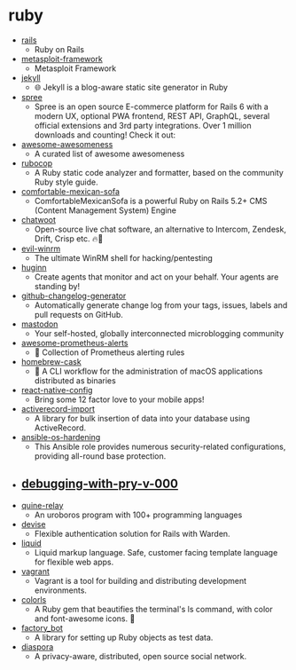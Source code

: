 # ruby
- [rails](https://github.com/rails/rails)
  - Ruby on Rails
- [metasploit-framework](https://github.com/rapid7/metasploit-framework)
  - Metasploit Framework
- [jekyll](https://github.com/jekyll/jekyll)
  - 🌐 Jekyll is a blog-aware static site generator in Ruby
- [spree](https://github.com/spree/spree)
  - Spree is an open source E-commerce platform for Rails 6 with a modern UX, optional PWA frontend, REST API, GraphQL, several official extensions and 3rd party integrations. Over 1 million downloads and counting! Check it out:
- [awesome-awesomeness](https://github.com/bayandin/awesome-awesomeness)
  - A curated list of awesome awesomeness
- [rubocop](https://github.com/rubocop-hq/rubocop)
  - A Ruby static code analyzer and formatter, based on the community Ruby style guide.
- [comfortable-mexican-sofa](https://github.com/comfy/comfortable-mexican-sofa)
  - ComfortableMexicanSofa is a powerful Ruby on Rails 5.2+ CMS (Content Management System) Engine
- [chatwoot](https://github.com/chatwoot/chatwoot)
  - Open-source live chat software, an alternative to Intercom, Zendesk, Drift, Crisp etc. 🔥💬
- [evil-winrm](https://github.com/Hackplayers/evil-winrm)
  - The ultimate WinRM shell for hacking/pentesting
- [huginn](https://github.com/huginn/huginn)
  - Create agents that monitor and act on your behalf. Your agents are standing by!
- [github-changelog-generator](https://github.com/github-changelog-generator/github-changelog-generator)
  - Automatically generate change log from your tags, issues, labels and pull requests on GitHub.
- [mastodon](https://github.com/tootsuite/mastodon)
  - Your self-hosted, globally interconnected microblogging community
- [awesome-prometheus-alerts](https://github.com/samber/awesome-prometheus-alerts)
  - 🚨 Collection of Prometheus alerting rules
- [homebrew-cask](https://github.com/Homebrew/homebrew-cask)
  - 🍻 A CLI workflow for the administration of macOS applications distributed as binaries
- [react-native-config](https://github.com/luggit/react-native-config)
  - Bring some 12 factor love to your mobile apps!
- [activerecord-import](https://github.com/zdennis/activerecord-import)
  - A library for bulk insertion of data into your database using ActiveRecord.
- [ansible-os-hardening](https://github.com/dev-sec/ansible-os-hardening)
  - This Ansible role provides numerous security-related configurations, providing all-round base protection.
- [debugging-with-pry-v-000](https://github.com/learn-co-students/debugging-with-pry-v-000)
  - 
- [quine-relay](https://github.com/mame/quine-relay)
  - An uroboros program with 100+ programming languages
- [devise](https://github.com/heartcombo/devise)
  - Flexible authentication solution for Rails with Warden.
- [liquid](https://github.com/Shopify/liquid)
  - Liquid markup language. Safe, customer facing template language for flexible web apps.
- [vagrant](https://github.com/hashicorp/vagrant)
  - Vagrant is a tool for building and distributing development environments.
- [colorls](https://github.com/athityakumar/colorls)
  - A Ruby gem that beautifies the terminal's ls command, with color and font-awesome icons. 🎉
- [factory_bot](https://github.com/thoughtbot/factory_bot)
  - A library for setting up Ruby objects as test data.
- [diaspora](https://github.com/diaspora/diaspora)
  - A privacy-aware, distributed, open source social network.
